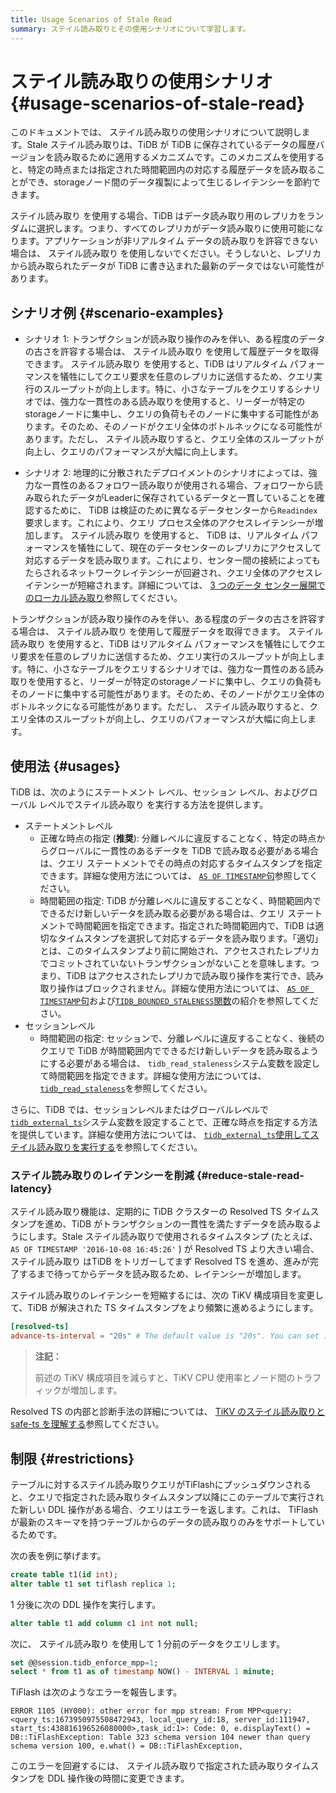 ```yaml
---
title: Usage Scenarios of Stale Read
summary: ステイル読み取りとその使用シナリオについて学習します。
---
```


# ステイル読み取りの使用シナリオ {#usage-scenarios-of-stale-read}

このドキュメントでは、 ステイル読み取りの使用シナリオについて説明します。Stale ステイル読み取りは、TiDB が TiDB に保存されているデータの履歴バージョンを読み取るために適用するメカニズムです。このメカニズムを使用すると、特定の時点または指定された時間範囲内の対応する履歴データを読み取ることができ、storageノード間のデータ複製によって生じるレイテンシーを節約できます。

ステイル読み取り を使用する場合、TiDB はデータ読み取り用のレプリカをランダムに選択します。つまり、すべてのレプリカがデータ読み取りに使用可能になります。アプリケーションが非リアルタイム データの読み取りを許容できない場合は、 ステイル読み取り を使用しないでください。そうしないと、レプリカから読み取られたデータが TiDB に書き込まれた最新のデータではない可能性があります。

## シナリオ例 {#scenario-examples}

<CustomContent platform="tidb">

-   シナリオ 1: トランザクションが読み取り操作のみを伴い、ある程度のデータの古さを許容する場合は、 ステイル読み取り を使用して履歴データを取得できます。 ステイル読み取り を使用すると、TiDB はリアルタイム パフォーマンスを犠牲にしてクエリ要求を任意のレプリカに送信するため、クエリ実行のスループットが向上します。特に、小さなテーブルをクエリするシナリオでは、強力な一貫性のある読み取りを使用すると、リーダーが特定のstorageノードに集中し、クエリの負荷もそのノードに集中する可能性があります。そのため、そのノードがクエリ全体のボトルネックになる可能性があります。ただし、 ステイル読み取りすると、クエリ全体のスループットが向上し、クエリのパフォーマンスが大幅に向上します。

-   シナリオ 2: 地理的に分散されたデプロイメントのシナリオによっては、強力な一貫性のあるフォロワー読み取りが使用される場合、フォロワーから読み取られたデータがLeaderに保存されているデータと一貫していることを確認するために、 TiDB は検証のために異なるデータセンターから`Readindex`要求します。これにより、クエリ プロセス全体のアクセスレイテンシーが増加します。 ステイル読み取り を使用すると、 TiDB は、リアルタイム パフォーマンスを犠牲にして、現在のデータセンターのレプリカにアクセスして対応するデータを読み取ります。これにより、センター間の接続によってもたらされるネットワークレイテンシーが回避され、クエリ全体のアクセスレイテンシーが短縮されます。詳細については、 [3 つのデータ センター展開でのローカル読み取り](/best-practices/three-dc-local-read.md)参照してください。

</CustomContent>

<CustomContent platform="tidb-cloud">

トランザクションが読み取り操作のみを伴い、ある程度のデータの古さを許容する場合は、 ステイル読み取り を使用して履歴データを取得できます。 ステイル読み取り を使用すると、TiDB はリアルタイム パフォーマンスを犠牲にしてクエリ要求を任意のレプリカに送信するため、クエリ実行のスループットが向上します。特に、小さなテーブルをクエリするシナリオでは、強力な一貫性のある読み取りを使用すると、リーダーが特定のstorageノードに集中し、クエリの負荷もそのノードに集中する可能性があります。そのため、そのノードがクエリ全体のボトルネックになる可能性があります。ただし、 ステイル読み取りすると、クエリ全体のスループットが向上し、クエリのパフォーマンスが大幅に向上します。

</CustomContent>

## 使用法 {#usages}

TiDB は、次のようにステートメント レベル、セッション レベル、およびグローバル レベルでステイル読み取り を実行する方法を提供します。

-   ステートメントレベル
    -   正確な時点の指定 (**推奨**): 分離レベルに違反することなく、特定の時点からグローバルに一貫性のあるデータを TiDB で読み取る必要がある場合は、クエリ ステートメントでその時点の対応するタイムスタンプを指定できます。詳細な使用方法については、 [`AS OF TIMESTAMP`句](/as-of-timestamp.md#syntax)参照してください。
    -   時間範囲の指定: TiDB が分離レベルに違反することなく、時間範囲内でできるだけ新しいデータを読み取る必要がある場合は、クエリ ステートメントで時間範囲を指定できます。指定された時間範囲内で、TiDB は適切なタイムスタンプを選択して対応するデータを読み取ります。「適切」とは、このタイムスタンプより前に開始され、アクセスされたレプリカでコミットされていないトランザクションがないことを意味します。つまり、TiDB はアクセスされたレプリカで読み取り操作を実行でき、読み取り操作はブロックされません。詳細な使用方法については、 [`AS OF TIMESTAMP`句](/as-of-timestamp.md#syntax)および[`TIDB_BOUNDED_STALENESS`関数](/as-of-timestamp.md#syntax)の紹介を参照してください。
-   セッションレベル
    -   時間範囲の指定: セッションで、分離レベルに違反することなく、後続のクエリで TiDB が時間範囲内でできるだけ新しいデータを読み取るようにする必要がある場合は、 `tidb_read_staleness`システム変数を設定して時間範囲を指定できます。詳細な使用方法については、 [`tidb_read_staleness`](/tidb-read-staleness.md)を参照してください。

さらに、TiDB では、セッションレベルまたはグローバルレベルで[`tidb_external_ts`](/system-variables.md#tidb_external_ts-new-in-v640)システム変数を設定することで、正確な時点を指定する方法を提供しています。詳細な使用方法については、 [`tidb_external_ts`使用してステイル読み取りを実行する](/tidb-external-ts.md)を参照してください。

### ステイル読み取りのレイテンシーを削減 {#reduce-stale-read-latency}

ステイル読み取り機能は、定期的に TiDB クラスターの Resolved TS タイムスタンプを進め、TiDB がトランザクションの一貫性を満たすデータを読み取るようにします。Stale ステイル読み取りで使用されるタイムスタンプ (たとえば、 `AS OF TIMESTAMP '2016-10-08 16:45:26'` ) が Resolved TS より大きい場合、 ステイル読み取り はTiDB をトリガーしてまず Resolved TS を進め、進みが完了するまで待ってからデータを読み取るため、レイテンシーが増加します。

ステイル読み取りのレイテンシーを短縮するには、次の TiKV 構成項目を変更して、TiDB が解決された TS タイムスタンプをより頻繁に進めるようにします。

```toml
[resolved-ts]
advance-ts-interval = "20s" # The default value is "20s". You can set it to a smaller value such as "1s" to advance the Resolved TS timestamp more frequently.
```

> **注記：**
>
> 前述の TiKV 構成項目を減らすと、TiKV CPU 使用率とノード間のトラフィックが増加します。

<CustomContent platform="tidb">

Resolved TS の内部と診断手法の詳細については、 [TiKV のステイル読み取りと safe-ts を理解する](/troubleshoot-stale-read.md)参照してください。

</CustomContent>

## 制限 {#restrictions}

テーブルに対するステイル読み取りクエリがTiFlashにプッシュダウンされると、クエリで指定された読み取りタイムスタンプ以降にこのテーブルで実行された新しい DDL 操作がある場合、クエリはエラーを返します。これは、 TiFlash が最新のスキーマを持つテーブルからのデータの読み取りのみをサポートしているためです。

次の表を例に挙げます。

```sql
create table t1(id int);
alter table t1 set tiflash replica 1;
```

1 分後に次の DDL 操作を実行します。

```sql
alter table t1 add column c1 int not null;
```

次に、 ステイル読み取り を使用して 1 分前のデータをクエリします。

```sql
set @@session.tidb_enforce_mpp=1;
select * from t1 as of timestamp NOW() - INTERVAL 1 minute;
```

TiFlash は次のようなエラーを報告します。

    ERROR 1105 (HY000): other error for mpp stream: From MPP<query:<query_ts:1673950975508472943, local_query_id:18, server_id:111947, start_ts:438816196526080000>,task_id:1>: Code: 0, e.displayText() = DB::TiFlashException: Table 323 schema version 104 newer than query schema version 100, e.what() = DB::TiFlashException,

このエラーを回避するには、 ステイル読み取りで指定された読み取りタイムスタンプを DDL 操作後の時間に変更できます。
